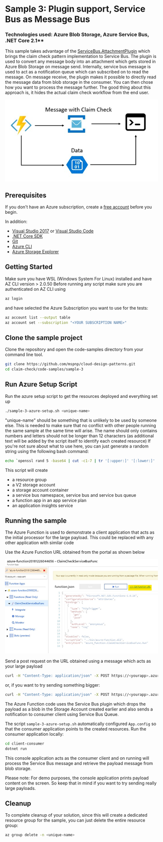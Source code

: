 # Sample 3: Plugin support, Service Bus as Message Bus

### Technologies used: Azure Blob Storage, Azure Service Bus, .NET Core 2.1**

This sample takes advantage of the [ServiceBus.AttachmentPlugin](https://www.nuget.org/packages/ServiceBus.AttachmentPlugin) which brings the claim check pattern implementation to Service Bus. The plugin is used to convert any message body into an attachment which gets stored in Azure Blob Storage on message send. Internally, service bus message is used to act as a notification queue which can subscribed on to read the message. On message receive, the plugin makes it possible to directly read the message data from blob storage in the consumer. You can then chose how you want to process the message further. The good thing about this approach is, it hides the actual claim check workflow from the end user.

![Message with Claim Check](images/Sample-3-diagram.jpg)

## Prerequisites

If you don't have an Azure subscription, create a [free account](https://azure.microsoft.com/free/?ref=microsoft.com&utm_source=microsoft.com&utm_medium=docs&utm_campaign=visualstudio) before you begin.

In addition:

* [Visual Studio 2017](https://visualstudio.microsoft.com/downloads/) or  [Visual Studio Code](https://code.visualstudio.com/)
* [.NET Core SDK](https://dotnet.microsoft.com/download)
* [Git](https://www.git-scm.com/downloads)
* [Azure CLI](https://docs.microsoft.com/en-us/cli/azure/install-azure-cli)
* [Azure Storage Explorer](https://azure.microsoft.com/en-us/features/storage-explorer/)

## Getting Started

Make sure you have WSL (Windows System For Linux) installed and have AZ CLI version > 2.0.50
Before running any script make sure you are authenticated on AZ CLI using

```bash
az login
```

and have selected the Azure Subscription you want to use for the tests:

```bash
az account list --output table
az account set --subscription "<YOUR SUBSCRIPTION NAME>"
```

## Clone the sample project

Clone the repository and open the code-samples directory from your command line tool.

```bash
git clone https://github.com/mspnp/cloud-design-patterns.git
cd claim-check/code-samples/sample-3
```

## Run Azure Setup Script

Run the azure setup script to get the resources deployed and everything set up

```bash
./sample-3-azure-setup.sh <unique-name>
```

"unique-name" should be something that is unlikely to be used by someone else. This is needed to make sure that no conflict with other people running the same sample at the same time will arise. The name should only contains numbers and letters should not be longer than 12 characters (as additional text will be added by the script itself to identify each created resource) If you're not sure about what to use here, you can just generate a random string using the following bash command:

```bash
echo `openssl rand 5 -base64 | cut -c1-7 | tr '[:upper:]' '[:lower:]' | tr -cd '[[:alnum:]]._-'`
```

This script will create

* a resource group
* a V2 storage account
* a storage account container
* a service bus namespace, service bus and service bus queue
* a function app in an app service plan
* an application insights service

## Running the sample

The Azure Function is used to demonstrate a client application that acts as the initial processor for the large payload. This could be replaced with any other application with similar code

Use the Azure Function URL obtained from the portal as shown below

![Get Azure Function URL](images/Function_GetURL.jpg)

Send a post request on the URL obtained using a message which acts as your large payload

```bash
curl -H "Content-Type: application/json" -X POST https://<yourapp>.azurewebsites.net/api/ClaimCheck -d "This is the large payload test"
```

or, if you want to try sending something bigger:

```bash
curl -H "Content-Type: application/json" -X POST https://<yourapp>.azurewebsites.net/api/ClaimCheck -d @readme.md
```

The Azure Function code uses the Service Bus plugin which drops the payload as a blob in the Storage Account created earlier and also sends a notification to consumer client using Service Bus Queue.

The script `sample-3-azure-setup.sh` automatically configured `App.config` so that the consumer application points to the created resources. Run the consumer application locally:

```bash
cd client-consumer
dotnet run
```

This console application acts as the consumer client and on running will process the Service Bus message and retrieve the payload message from blob storage.

Please note: For demo purposes, the console application prints payload content on the screen. So keep that in mind if you want to try sending really large payloads.

## Cleanup

To complete cleanup of your solution, since this will create a dedicated resource group for the sample, you can just delete the entire resource group:

```bash
az group delete -n <unique-name>
```